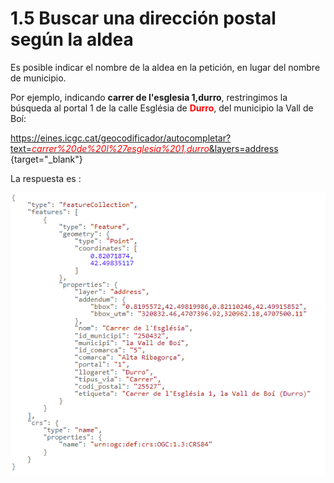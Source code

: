 # 1.5 Buscar una dirección postal según la aldea
Es posible indicar el nombre de la aldea en la petición, en lugar del nombre de municipio. 

Por ejemplo, indicando **carrer de l'esglesia 1,durro**, restringimos la búsqueda al portal 1 de la calle Església de <span style="color:red">**Durro**</span>, del municipio la Vall de Boí:

[https://eines.icgc.cat/geocodificador/autocompletar?text=<span style="color:red">*carrer%20de%20l%27esglesia%201,durro*</span>&layers=address
](https://eines.icgc.cat/geocodificador/autocompletar?text=carrer%20de%20l%27esglesia%201,durro&layers=address){target="_blank"}

La respuesta es :

 ![](../img/llogaret3.png)